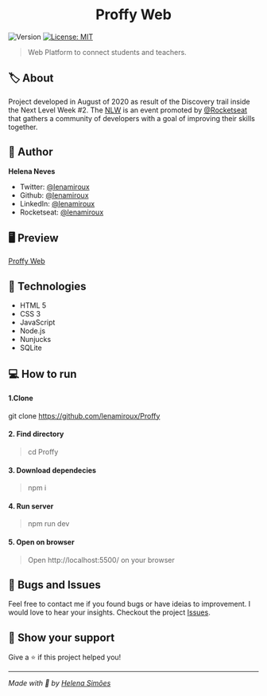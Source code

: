 <h1 align="center">Proffy Web</h1>
<p>
  <img alt="Version" src="https://img.shields.io/badge/version-1.0-blue.svg?cacheSeconds=2592000" />
  <a href="#" target="_blank">
    <img alt="License: MIT" src="https://img.shields.io/badge/License-MIT-yellow.svg" />
  </a>
</p>

> Web Platform to connect students and teachers.

## 🏷 About 
Project developed in August of 2020 as result of the Discovery trail inside the Next Level Week #2. The [NLW](https://nextlevelweek.com/) is an event promoted by [@Rocketseat](https://github.com/Rocketseat) that gathers a community of developers with a goal of improving their skills together.

## 👤 Author

**Helena Neves**

- Twitter: [@lenamiroux](https://twitter.com/lenamiroux)
- Github: [@lenamiroux](https://github.com/lenamiroux)
- LinkedIn: [@lenamiroux](https://linkedin.com/in/lenamiroux)
- Rocketseat: [@lenamiroux](https://app.rocketseat.com.br/me/)

## 🖥 Preview

[Proffy Web](https://lenamiroux.github.io/Proffy/index.html)

## 🧰 Technologies
- HTML 5
- CSS 3
- JavaScript
- Node.js
- Nunjucks
- SQLite

## 💻 How to run
#### 1.Clone
  git clone https://github.com/lenamiroux/Proffy

#### 2. Find directory
> cd Proffy

#### 3. Download dependecies
>  npm i

#### 4. Run server
>  npm run dev

#### 5. Open on browser
>  Open http://localhost:5500/ on your browser

## 🐞 Bugs and Issues
Feel free to contact me if you found bugs or have ideias to improvement. I would love to hear your insights. Checkout the project [Issues](https://github.com/lenamiroux/Proffy/issues).

## 🥰 Show your support

Give a ⭐️ if this project helped you!

---

_Made with 💜 by [Helena Simões](http://www.github.com/lenamiroux)_
